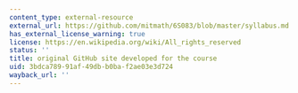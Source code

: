 ```yaml
---
content_type: external-resource
external_url: https://github.com/mitmath/6S083/blob/master/syllabus.md
has_external_license_warning: true
license: https://en.wikipedia.org/wiki/All_rights_reserved
status: ''
title: original GitHub site developed for the course
uid: 3bdca789-91af-49db-b0ba-f2ae03e3d724
wayback_url: ''
---
```


